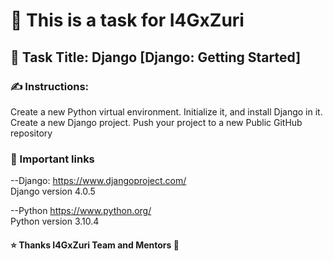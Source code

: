# 📝 This is a task for I4GxZuri 
## 📜 Task Title: Django [Django: Getting Started]
### ✍ Instructions:
Create a new Python virtual environment.
Initialize it, and install Django in it.
Create a new Django project. 
Push your project to a new Public GitHub repository

### 📌 Important links
--Django: https://www.djangoproject.com/   
Django version 4.0.5

--Python https://www.python.org/       
Python version 3.10.4

#### ⭐ Thanks I4GxZuri Team and Mentors 🏅
